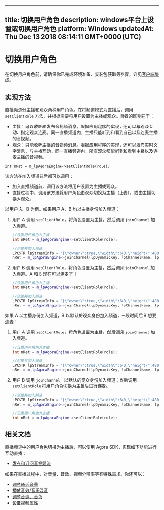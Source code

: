
---
title: 切换用户角色
description: windows平台上设置或切换用户角色
platform: Windows
updatedAt: Thu Dec 13 2018 08:14:11 GMT+0000 (UTC)
---
# 切换用户角色
在切换用户角色前，请确保你已完成环境准备、安装包获取等步骤，详见[客户端集成](../../cn/Interactive%20Broadcast/windows_video.md)。

## 实现方法
直播频道分主播和观众两种用户角色。在将频道模式为直播后，调用 <code>setClientRole</code> 方法，并根据需要将用户设置为主播或观众。两者的区别在于：

-   主播：可以收听和发布音视频消息。根据应用程序的实现，还可以与观众互动、指定观众连麦。同一直播频道内，主播只能听到和看到自己以及连麦主播的音视频。
-   观众：只能收听主播的音视频消息。根据应用程序的实现，还可以发布实时文字消息，与主播互动。同一直播频道内，所有观众都能听到和看到主播以及连麦主播的音视频。

```
int nRet = m_lpAgoraEngine->setClientRole(role);
```

该方法在加入频道前后都可以调用：

- 加入直播频道前，调用该方法将用户设置为主播或观众。
- 直播过程中，调用该方法将用户角色由观众切换为主播（上麦），或由主播切换为观众。

以用户 A、B 为例。如果用户 A、B 均以主播身份加入频道：

1. 用户 A 调用 `setClientRole`，将角色设置为主播，然后调用 `joinChannel` 加入频道。

   ```cpp
   //设置用户角色为主播
   int nRet = m_lpAgoraEngine->setClientRole(role);
   
   //创建并加入频道
   LPCSTR lpStreamInfo = "{\"owner\":true,\"width\":640,\"height\":480,\"bitrate\":500}";
   nRet = m_lpAgoraEngine->joinChannel(lpDynamicKey, lpChannelName, lpStreamInfo, nUID);
   ```

2. 用户 B 调用 `setClientRole`，将角色设置为主播，然后调用 `joinChannel` 加入频道。A 和 B 现在可以连麦了！

   ```cpp
   //设置用户角色为主播
   int nRet = m_lpAgoraEngine->setClientRole(role);
   
   //创建并加入频道
   LPCSTR lpStreamInfo = "{\"owner\":true,\"width\":640,\"height\":480,\"bitrate\":500}";
   nRet = m_lpAgoraEngine->joinChannel(lpDynamicKey, lpChannelName, lpStreamInfo, nUID);
   ```

如果 A 以主播身份加入频道，B 以默认的观众身份加入频道，一段时间后  B 想要连麦：

1. 用户 A 调用 `setClientRole`，将角色设置为主播，然后调用 `joinChannel` 加入频道。

   ```cpp
   //设置用户角色为主播
   int nRet = m_lpAgoraEngine->setClientRole(role);
   
   //创建并加入频道
   LPCSTR lpStreamInfo = "{\"owner\":true,\"width\":640,\"height\":480,\"bitrate\":500}";
   nRet = m_lpAgoraEngine->joinChannel(lpDynamicKey, lpChannelName, lpStreamInfo, nUID);
   ```

2. 用户 B 调用 `joinChannel`，以默认的观众身份加入频道；然后调用 `setClientRole` 将用户角色切换为主播后进行连麦。

	```cpp
	//创建并加入频道
	LPCSTR lpStreamInfo = "{\"owner\":true,\"width\":640,\"height\":480,\"bitrate\":500}";
	nRet = m_lpAgoraEngine->joinChannel(lpDynamicKey, lpChannelName, lpStreamInfo, nUID);

	//设置用户角色为主播
	int nRet = m_lpAgoraEngine->setClientRole(role);
	```

## 相关文档
直播频道中的用户角色切换为主播后，可以使用 Agora SDK，实现如下功能进行互动直播：

- [发布和订阅音视频流](../../cn/Interactive%20Broadcast/publish_windows_live.md)

如果在直播过程中，对音量、音效、视频分辨率等有特殊需求，你还可以：

- [调整通话音量](../../cn/Interactive%20Broadcast/volume_windows.md)
- [播放音效/音乐混音](../../cn/Interactive%20Broadcast/effect_mixing_windows.md)
- [调整音调、音色](../../cn/Interactive%20Broadcast/voice_effect_windows.md)
- [设置视频属性](../../cn/Interactive%20Broadcast/videoProfile_windows.md)

